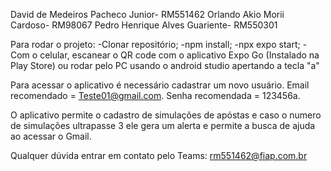 David de Medeiros Pacheco Junior- RM551462
Orlando Akio Morii Cardoso- RM98067
Pedro Henrique Alves Guariente- RM550301

Para rodar o projeto:
    -Clonar repositório;
    -npm install;
    -npx expo start;
    -Com o celular, escanear o QR code com o aplicativo Expo Go (Instalado na Play Store) ou rodar pelo PC usando o android studio apertando a tecla "a"

Para acessar o aplicativo é necessário cadastrar um novo usuário.
Email recomendado = Teste01@gmail.com.
Senha recomendada = 123456a.

O aplicativo permite o cadastro de simulações de apóstas e caso o numero de simulações ultrapasse 3 ele gera um alerta e permite a busca de ajuda ao acessar o Gmail.

Qualquer dúvida entrar em contato pelo Teams: rm551462@fiap.com.br
